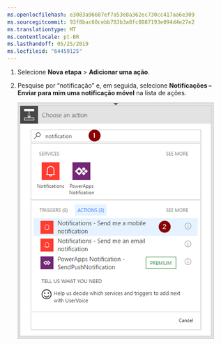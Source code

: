 ```yaml
---
ms.openlocfilehash: e3083a96687ef7a53e8a362ec730cc417aa6e309
ms.sourcegitcommit: 93f8bac60cebb783b3a8fc8887193e094d4e27e2
ms.translationtype: MT
ms.contentlocale: pt-BR
ms.lasthandoff: 05/25/2019
ms.locfileid: "64459125"
---
```

1. Selecione **Nova etapa** > **Adicionar uma ação**.
2. Pesquise por “notificação” e, em seguida, selecione **Notificações – Enviar para mim uma notificação móvel** na lista de ações.
   
    ![Notificação](./media/email-triggers/email-triggers-sender-3.png)

